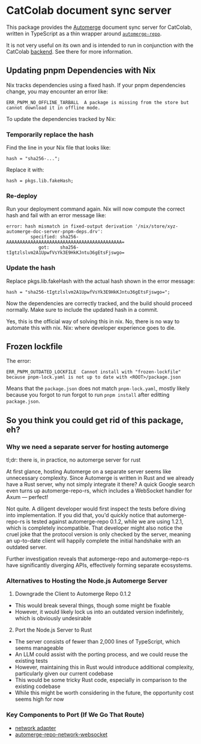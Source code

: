 # CatColab document sync server

This package provides the [Automerge](https://automerge.org/) document sync
server for CatColab, written in TypeScript as a thin wrapper around
[`automerge-repo`](https://github.com/automerge/automerge-repo).

It is not very useful on its own and is intended to run in conjunction with the
CatColab [backend](../backend/). See there for more information.

## Updating pnpm Dependencies with Nix
Nix tracks dependencies using a fixed hash. If your pnpm dependencies change, you may encounter an error like:
```
ERR_PNPM_NO_OFFLINE_TARBALL  A package is missing from the store but cannot download it in offline mode.
```

To update the dependencies tracked by Nix:

### Temporarily replace the hash
Find the line in your Nix file that looks like:
```
hash = "sha256-...";
```

Replace it with:
```
hash = pkgs.lib.fakeHash;
```

### Re-deploy
Run your deployment command again. Nix will now compute the correct hash and fail with an error message like:
```
error: hash mismatch in fixed-output derivation '/nix/store/xyz-automerge-doc-server-pnpm-deps.drv':
         specified: sha256-AAAAAAAAAAAAAAAAAAAAAAAAAAAAAAAAAAAAAAAAAAA=
            got:    sha256-tIgtzlslvm2A1UpwfVsYk3E9HkKJntu36gEtsFjswgo=
```

### Update the hash
Replace pkgs.lib.fakeHash with the actual hash shown in the error message:
```
hash = "sha256-tIgtzlslvm2A1UpwfVsYk3E9HkKJntu36gEtsFjswgo=";
```

Now the dependencies are correctly tracked, and the build should proceed normally. Make sure to include the updated hash in a commit.

Yes, this is the official way of solving this in nix. No, there is no way to automate this with nix. Nix: where developer experience goes to die.


## Frozen lockfile
The error:
```
ERR_PNPM_OUTDATED_LOCKFILE  Cannot install with "frozen-lockfile" because pnpm-lock.yaml is not up to date with <ROOT>/package.json
```

Means that the `package.json` does not match `pnpm-lock.yaml`, mostly likely because you forgot to run forgot to run `pnpm install` after editting `package.json`.

## So you think you could get rid of this package, eh?

### Why we need a separate server for hosting automerge

tl;dr: there is, in practice, no automerge server for rust


At first glance, hosting Automerge on a separate server seems like unnecessary complexity. Since
Automerge is written in Rust and we already have a Rust server, why not simply integrate it there?
A quick Google search even turns up automerge-repo-rs, which includes a WebSocket handler for Axum
— perfect!

Not quite. A diligent developer would first inspect the tests before diving into implementation. If you
did that, you'd quickly notice that automerge-repo-rs is tested against automerge-repo 0.1.2, while we
are using 1.2.1, which is completely incompatible. That developer might also notice the cruel joke that
the protocol version is only checked by the server, meaning an up-to-date client will happily complete
the initial handshake with an outdated server.

Further investigation reveals that automerge-repo and automerge-repo-rs have significantly diverging
APIs, effectively forming separate ecosystems.

### Alternatives to Hosting the Node.js Automerge Server

1. Downgrade the Client to Automerge Repo 0.1.2
- This would break several things, though some might be fixable
- However, it would likely lock us into an outdated version indefinitely, which is obviously undesirable

2. Port the Node.js Server to Rust
- The server consists of fewer than 2,000 lines of TypeScript, which seems manageable
- An LLM could assist with the porting process, and we could reuse the existing tests
- However, maintaining this in Rust would introduce additional complexity, particularly given our current codebase
- This would be some tricky Rust code, especially in comparison to the existing codebase
- While this might be worth considering in the future, the opportunity cost seems high for now

### Key Components to Port (If We Go That Route)
- [network adapter](https://github.com/automerge/automerge-repo/tree/a0aae797a041d5d775adcb172cbb4f3e271100f3/packages/automerge-repo/src/network)
- [automerge-repo-network-websocket](https://github.com/automerge/automerge-repo/tree/a0aae797a041d5d775adcb172cbb4f3e271100f3/packages/automerge-repo-network-websocket)
